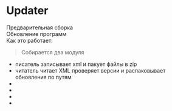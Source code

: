 # Updater

Предварительная сборка\
Обновление программ\
Как это работает:
>Собирается 
два модуля
* писатель записывает xml и пакует  файлы в zip
* читатель читает XML проверяет версии и распаковывает обновления по путям
*
*
*
*